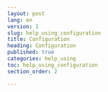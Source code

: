 ```yaml
---
layout: post
lang: en
version: 1
slug: help_using_configuration
title: Configuration
heading: Configuration
published: true
categories: help_using
toc: help_using_configuration
section_order: 2

---
```


